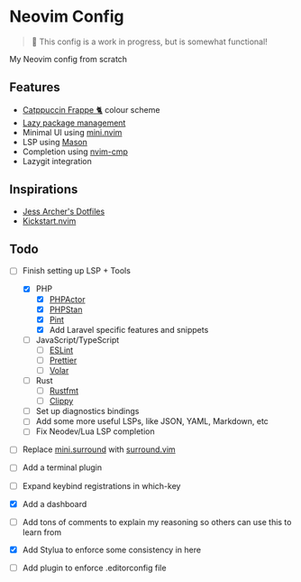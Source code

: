 # Neovim Config

> 🚧 This config is a work in progress, but is somewhat functional!

My Neovim config from scratch

## Features

- [Catppuccin Frappe 🐈](https://github.com/catppuccin/nvim) colour scheme
- [Lazy package management](https://github.com/folke/lazy.nvim)
- Minimal UI using [mini.nvim](https://github.com/echasnovski/mini.nvim)
- LSP using [Mason](https://github.com/williamboman/mason.nvim)
- Completion using [nvim-cmp](https://github.com/hrsh7th/nvim-cmp)
- Lazygit integration

## Inspirations

- [Jess Archer's Dotfiles](https://github.com/jessarcher/dotfiles)
- [Kickstart.nvim](https://github.com/nvim-lua/kickstart.nvim)

## Todo

- [ ] Finish setting up LSP + Tools
    - [x] PHP
        - [x] [PHPActor](https://github.com/phpactor/phpactor)
        - [x] [PHPStan](https://phpstan.org/)
        - [x] [Pint](https://laravel.com/docs/10.x/pint)
        - [x] Add Laravel specific features and snippets
    - [ ] JavaScript/TypeScript
        - [ ] [ESLint](https://eslint.org)
        - [ ] [Prettier](https://prettier.io)
        - [ ] [Volar](https://github.com/vuejs/language-tools)
    - [ ] Rust
        - [ ] [Rustfmt](https://github.com/rust-lang/rustfmt)
        - [ ] [Clippy](https://github.com/rust-lang/rust-clippy)
    - [ ] Set up diagnostics bindings
    - [ ] Add some more useful LSPs, like JSON, YAML, Markdown, etc
    - [ ] Fix Neodev/Lua LSP completion
- [ ] Replace [mini.surround](https://github.com/echasnovski/mini.surround) with [surround.vim](https://github.com/tpope/vim-surround)
- [ ] Add a terminal plugin
- [ ] Expand keybind registrations in which-key
- [x] Add a dashboard
- [ ] Add tons of comments to explain my reasoning so others can use this to learn from
- [x] Add Stylua to enforce some consistency in here
- [ ] Add plugin to enforce .editorconfig file

